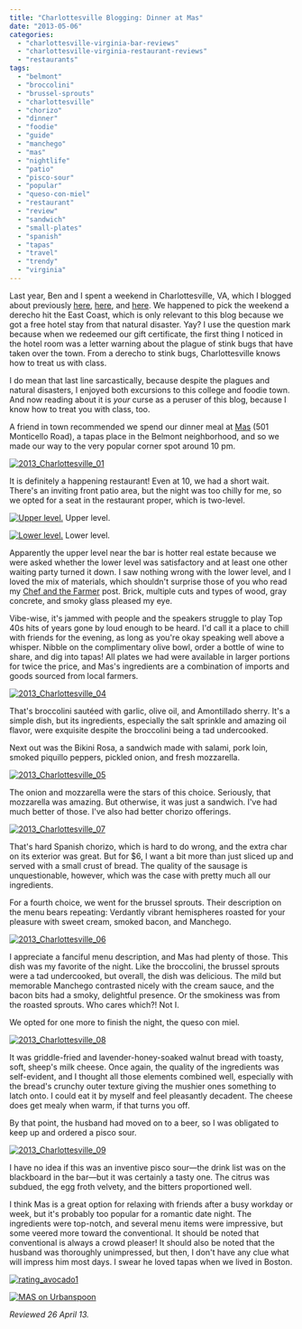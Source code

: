 ```yaml
---
title: "Charlottesville Blogging: Dinner at Mas"
date: "2013-05-06"
categories:
  - "charlottesville-virginia-bar-reviews"
  - "charlottesville-virginia-restaurant-reviews"
  - "restaurants"
tags:
  - "belmont"
  - "broccolini"
  - "brussel-sprouts"
  - "charlottesville"
  - "chorizo"
  - "dinner"
  - "foodie"
  - "guide"
  - "manchego"
  - "mas"
  - "nightlife"
  - "patio"
  - "pisco-sour"
  - "popular"
  - "queso-con-miel"
  - "restaurant"
  - "review"
  - "sandwich"
  - "small-plates"
  - "spanish"
  - "tapas"
  - "travel"
  - "trendy"
  - "virginia"
---
```


Last year, Ben and I spent a weekend in Charlottesville, VA, which I blogged about previously [here](blog.thegourmez.com/2012/07/charlottesville-blogging-downtown-food-and-the-downtown-mall/), [here](http://www.thegourmez.com/2012/08/monticello-blogging-visiting-thomas-jeffersons-estate/), and [here](http://www.thegourmez.com/2012/07/charlottesville-blogging-2-more-eating-and-some-drinking/). We happened to pick the weekend a derecho hit the East Coast, which is only relevant to this blog because we got a free hotel stay from that natural disaster. Yay? I use the question mark because when we redeemed our gift certificate, the first thing I noticed in the hotel room was a letter warning about the plague of stink bugs that have taken over the town. From a derecho to stink bugs, Charlottesville knows how to treat us with class.

I do mean that last line sarcastically, because despite the plagues and natural disasters, I enjoyed both excursions to this college and foodie town. And now reading about it is _your_ curse as a peruser of this blog, because I know how to treat you with class, too.

A friend in town recommended we spend our dinner meal at [Mas](http://www.mastapas.com/) (501 Monticello Road), a tapas place in the Belmont neighborhood, and so we made our way to the very popular corner spot around 10 pm.

[![2013_Charlottesville_01](http://s3.amazonaws.com/thegourmez-wpmedia/2013/05/2013_Charlottesville_01-500x332.jpg)](http://www.thegourmez.com/2013/05/charlottesville-blogging-dinner-at-mas/2013_charlottesville_01/)

It is definitely a happening restaurant! Even at 10, we had a short wait. There's an inviting front patio area, but the night was too chilly for me, so we opted for a seat in the restaurant proper, which is two-level.




<div class="caption">

[![Upper level.](http://s3.amazonaws.com/thegourmez-wpmedia/2013/05/2013_Charlottesville_10-500x332.jpg)](http://www.thegourmez.com/2013/05/charlottesville-blogging-dinner-at-mas/2013_charlottesville_10/) Upper level.</div>





<div class="caption">

[![Lower level.](http://s3.amazonaws.com/thegourmez-wpmedia/2013/05/2013_Charlottesville_03-500x332.jpg)](http://www.thegourmez.com/2013/05/charlottesville-blogging-dinner-at-mas/2013_charlottesville_03/) Lower level.</div>


Apparently the upper level near the bar is hotter real estate because we were asked whether the lower level was satisfactory and at least one other waiting party turned it down. I saw nothing wrong with the lower level, and I loved the mix of materials, which shouldn't surprise those of you who read my [Chef and the Farmer](http://www.thegourmez.com/2013/04/kinston-nc-blogging-chef-and-the-farmer/) post. Brick, multiple cuts and types of wood, gray concrete, and smoky glass pleased my eye.

Vibe-wise, it's jammed with people and the speakers struggle to play Top 40s hits of years gone by loud enough to be heard. I'd call it a place to chill with friends for the evening, as long as you're okay speaking well above a whisper. Nibble on the complimentary olive bowl, order a bottle of wine to share, and dig into tapas! All plates we had were available in larger portions for twice the price, and Mas's ingredients are a combination of imports and goods sourced from local farmers.

[![2013_Charlottesville_04](http://s3.amazonaws.com/thegourmez-wpmedia/2013/05/2013_Charlottesville_04-500x332.jpg)](http://www.thegourmez.com/2013/05/charlottesville-blogging-dinner-at-mas/2013_charlottesville_04/)

That's broccolini sautéed with garlic, olive oil, and Amontillado sherry. It's a simple dish, but its ingredients, especially the salt sprinkle and amazing oil flavor, were exquisite despite the broccolini being a tad undercooked.

Next out was the Bikini Rosa, a sandwich made with salami, pork loin, smoked piquillo peppers, pickled onion, and fresh mozzarella.

[![2013_Charlottesville_05](http://s3.amazonaws.com/thegourmez-wpmedia/2013/05/2013_Charlottesville_05-500x332.jpg)](http://www.thegourmez.com/2013/05/charlottesville-blogging-dinner-at-mas/2013_charlottesville_05/)

The onion and mozzarella were the stars of this choice. Seriously, that mozzarella was amazing. But otherwise, it was just a sandwich. I've had much better of those. I've also had better chorizo offerings.

[![2013_Charlottesville_07](http://s3.amazonaws.com/thegourmez-wpmedia/2013/05/2013_Charlottesville_07-500x332.jpg)](http://www.thegourmez.com/2013/05/charlottesville-blogging-dinner-at-mas/2013_charlottesville_07/)

That's hard Spanish chorizo, which is hard to do wrong, and the extra char on its exterior was great. But for $6, I want a bit more than just sliced up and served with a small crust of bread. The quality of the sausage is unquestionable, however, which was the case with pretty much all our ingredients.

For a fourth choice, we went for the brussel sprouts. Their description on the menu bears repeating: Verdantly vibrant hemispheres roasted for your pleasure with sweet cream, smoked bacon, and Manchego.

[![2013_Charlottesville_06](http://s3.amazonaws.com/thegourmez-wpmedia/2013/05/2013_Charlottesville_06-500x332.jpg)](http://www.thegourmez.com/2013/05/charlottesville-blogging-dinner-at-mas/2013_charlottesville_06/)

I appreciate a fanciful menu description, and Mas had plenty of those. This dish was my favorite of the night. Like the broccolini, the brussel sprouts were a tad undercooked, but overall, the dish was delicious. The mild but memorable Manchego contrasted nicely with the cream sauce, and the bacon bits had a smoky, delightful presence. Or the smokiness was from the roasted sprouts. Who cares which?! Not I.

We opted for one more to finish the night, the queso con miel.

[![2013_Charlottesville_08](http://s3.amazonaws.com/thegourmez-wpmedia/2013/05/2013_Charlottesville_08-332x500.jpg)](http://www.thegourmez.com/2013/05/charlottesville-blogging-dinner-at-mas/2013_charlottesville_08/)

It was griddle-fried and lavender-honey-soaked walnut bread with toasty, soft, sheep's milk cheese. Once again, the quality of the ingredients was self-evident, and I thought all those elements combined well, especially with the bread's crunchy outer texture giving the mushier ones something to latch onto. I could eat it by myself and feel pleasantly decadent. The cheese does get mealy when warm, if that turns you off.

By that point, the husband had moved on to a beer, so I was obligated to keep up and ordered a pisco sour.

[![2013_Charlottesville_09](http://s3.amazonaws.com/thegourmez-wpmedia/2013/05/2013_Charlottesville_09-332x500.jpg)](http://www.thegourmez.com/2013/05/charlottesville-blogging-dinner-at-mas/2013_charlottesville_09/)

I have no idea if this was an inventive pisco sour—the drink list was on the blackboard in the bar—but it was certainly a tasty one. The citrus was subdued, the egg froth velvety, and the bitters proportioned well.

I think Mas is a great option for relaxing with friends after a busy workday or week, but it's probably too popular for a romantic date night. The ingredients were top-notch, and several menu items were impressive, but some veered more toward the conventional. It should be noted that conventional is always a crowd pleaser! It should also be noted that the husband was thoroughly unimpressed, but then, I don't have any clue what will impress him most days. I swear he loved tapas when we lived in Boston.

[![rating_avocado1](http://s3.amazonaws.com/thegourmez-wpmedia/2009/02/rating_avocado1.gif)](http://www.thegourmez.com/2009/02/restaurant-review-nanas-durham/rating_avocado1/)

[![MAS on Urbanspoon](http://www.urbanspoon.com/b/link/853211/minilink.gif)](http://www.urbanspoon.com/r/108/853211/restaurant/MAS-Charlottesville)

_Reviewed 26 April 13._
